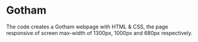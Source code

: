# Gotham
The code creates a Gotham webpage with HTML &amp; CSS, the page responsive of screen max-width of 1300px, 1000px and 680px respectively. 
